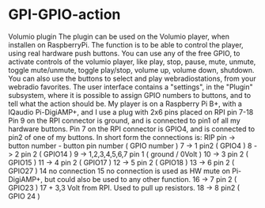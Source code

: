# GPI-GPIO-action
Volumio plugin
The plugin can be used on the Volumio player, when installen on RaspberryPi.
The function is to be able to control the player, using real hardware push buttons.
You can use any of the free GPIO, to activate controls of the volumio player, like
play, stop, pause, mute, unmute, toggle mute/unmute, toggle play/stop, volume up, volume down, shutdown.
You can also use the buttons to select and play webradiostations, from your webradio favorites.
The user interface contains a "settings", in the "Plugin" subsystem, where it is possible to assign GPIO numbers to buttons, and to tell what the action should be.
My player is on a Raspberry Pi B+, with a IQaudio Pi-DigiAMP+, 
and I use a plug with 2x6 pins placed on RPI pin 7-18
Pin 9 on the RPI connector is ground, and is connected to pin1 of all my hardware buttons.
Pin 7 on the RPI connector is GPIO4, and is connected to pin2 of one of my buttons.
In short form the connections is:
RIP pin -> button number - button pin number ( GPIO number )
7 -> 1 pin2 ( GPIO4 )
8 -> 2 pin 2 ( GPIO14 )
9 -> 1,2,3,4,5,6,7 pin 1 ( ground / 0Volt )
10 -> 3 pin 2 ( GPIO15 )
11 -> 4 pin 2 ( GPIO17 )
12 -> 5 pin 2 ( GPIO18 )
13 -> 6 pin 2 ( GPIO27 )
14 no connection
15 no connection is used as HW mute on Pi-DigiAMP+, but could also be used to any other function.
16 -> 7 pin 2 ( GPIO23 )
17 + 3,3 Volt from RPI. Used to pull up resistors.
18 -> 8 pin2 ( GPIO 24 )

